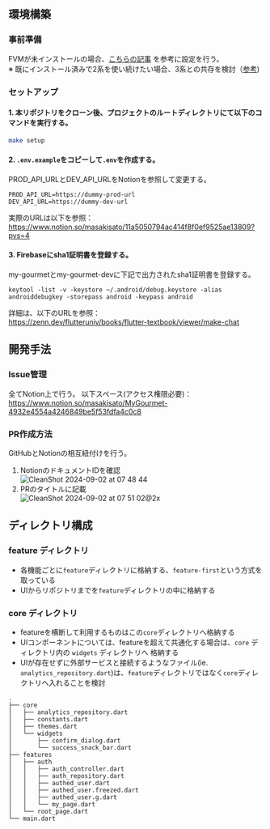 ## 環境構築

### 事前準備

FVMが未インストールの場合、[こちらの記事](https://zenn.dev/altiveinc/articles/flutter-version-management)
を参考に設定を行う。  
※
既にインストール済みで2系を使い続けたい場合、3系との共存を検討（[参考](https://zenn.dev/altiveinc/articles/flutter-version-management-3#v2%E3%81%A8v3%E3%81%AE%E5%85%B1%E5%AD%98))

### セットアップ

#### 1. 本リポジトリをクローン後、プロジェクトのルートディレクトリにて以下のコマンドを実行する。

```bash
make setup
```

#### 2. `.env.example`をコピーして`.env`を作成する。
PROD_API_URLとDEV_API_URLをNotionを参照して変更する。

```.dotenv
PROD_API_URL=https://dummy-prod-url
DEV_API_URL=https://dummy-dev-url
```

実際のURLは以下を参照：  
https://www.notion.so/masakisato/11a5050794ac414f8f0ef9525ae13809?pvs=4

#### 3. Firebaseにsha1証明書を登録する。
   my-gourmetとmy-gourmet-devに下記で出力されたsha1証明書を登録する。
```
keytool -list -v -keystore ~/.android/debug.keystore -alias androiddebugkey -storepass android -keypass android
```

詳細は、以下のURLを参照：  
https://zenn.dev/flutteruniv/books/flutter-textbook/viewer/make-chat

## 開発手法
### Issue管理
全てNotion上で行う。
以下スペース(アクセス権限必要)：  
https://www.notion.so/masakisato/MyGourmet-4932e4554a4246849be5f53fdfa4c0c8

### PR作成方法
GitHubとNotionの相互紐付けを行う。  
1. NotionのドキュメントIDを確認  
![CleanShot 2024-09-02 at 07 48 44](https://github.com/user-attachments/assets/a4ba90b2-5304-4794-bf15-eabd8fb47567)
2. PRのタイトルに記載  
![CleanShot 2024-09-02 at 07 51 02@2x](https://github.com/user-attachments/assets/fb118922-72e6-4745-b18f-eced891762a5)

## ディレクトリ構成
### feature ディレクトリ
- 各機能ごとに`feature`ディレクトリに格納する、`feature-first`という方式を取っている
- UIからリポジトリまでを`feature`ディレクトリの中に格納する

### core ディレクトリ
- featureを横断して利用するものはこの`core`ディレクトリへ格納する
- UIコンポーネントについては、featureを超えて共通化する場合は、`core` ディレクトリ内の `widgets` ディレクトリへ 格納する
- UIが存在せずに外部サービスと接続するようなファイル(ie. `analytics_repository.dart`)は、`feature`ディレクトリではなく`core`ディレクトリへ入れることを検討

```text
.
├── core
│   ├── analytics_repository.dart
│   ├── constants.dart
│   ├── themes.dart
│   └── widgets
│       ├── confirm_dialog.dart
│       └── success_snack_bar.dart
├── features
│   ├── auth
│   │   ├── auth_controller.dart
│   │   ├── auth_repository.dart
│   │   ├── authed_user.dart
│   │   ├── authed_user.freezed.dart
│   │   ├── authed_user.g.dart
│   │   └── my_page.dart
│   └── root_page.dart
└── main.dart


```
